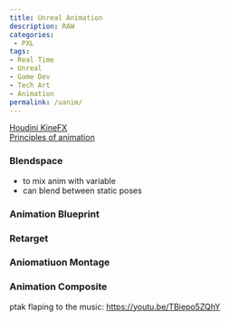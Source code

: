 ```yaml
---
title: Unreal Animation
description: RAW
categories:
 - PXL
tags:
- Real Time
- Unreal
- Game Dev
- Tech Art
- Animation
permalink: /uanim/
---
```


[Houdini KineFX](/kinefx/)     
[Principles of animation](/animation/)  

### Blendspace
- to mix anim with variable
- can blend between static poses



### Animation Blueprint
### Retarget

### Aniomatiuon Montage
### Animation Composite



ptak flaping to the music: https://youtu.be/TBiepo5ZQhY
